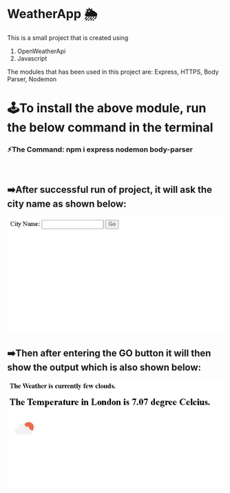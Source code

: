 # WeatherApp 🌦️

This is a small project that is created using
1. OpenWeatherApi
2. Javascript

The modules that has been used in this project are: Express, HTTPS, Body Parser, Nodemon

# 🕹️To install the above module, run the below command in the terminal
### ⚡The Command: npm i express nodemon body-parser
<br>

## ➡️After successful run of project, it will ask the city name as shown below:
![what is this](CityInput.jpg)

## ➡️Then after entering the GO button it will then show the output which is also shown below:
![what is this](WeatherOutput.jpg)
